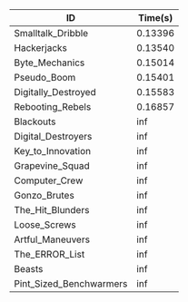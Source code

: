 |ID|Time(s)|
|-|-|
|Smalltalk_Dribble|0.13396|
|Hackerjacks|0.13540|
|Byte_Mechanics|0.15014|
|Pseudo_Boom|0.15401|
|Digitally_Destroyed|0.15583|
|Rebooting_Rebels|0.16857|
|Blackouts|inf|
|Digital_Destroyers|inf|
|Key_to_Innovation|inf|
|Grapevine_Squad|inf|
|Computer_Crew|inf|
|Gonzo_Brutes|inf|
|The_Hit_Blunders|inf|
|Loose_Screws|inf|
|Artful_Maneuvers|inf|
|The_ERROR_List|inf|
|Beasts|inf|
|Pint_Sized_Benchwarmers|inf|
